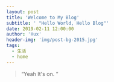 ```yaml
---
layout: post
title: 'Welcome to My Blog'
subtitle: ' "Hello World, Hello Blog"'
date: 2019-02-11 12:00:00
author: 'Hux'
header-img: 'img/post-bg-2015.jpg'
tags:
  - 生活
  - home
---
```


> “Yeah It's on. ”
